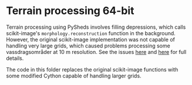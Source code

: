 # Terrain processing 64-bit

Terrain processing using PySheds involves filling depressions, which calls scikit-image's `morphology.reconstruction` function in the background. However, the original scikit-image implementation was not capable of handling very large grids, which caused problems processing some vassdragsområder at 10 m resolution. See the issues [here](https://github.com/mdbartos/pysheds/issues/187) and [here](https://github.com/scikit-image/scikit-image/issues/6277) for full details.

The code in this folder replaces the original scikit-image functions with some modified Cython capable of handling larger grids.